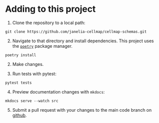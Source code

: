 # Adding to this project

1. Clone the repository to a local path:
```
git clone https://github.com/janelia-cellmap/cellmap-schemas.git
```

2. Navigate to that directory and install dependencies. This project uses the [`poetry`](https://python-poetry.org/) package manager.
```
poetry install
```

2. Make changes.

3. Run tests with pytest:
```
pytest tests
```

4. Preview documentation changes with `mkdocs`:
```
mkdocs serve --watch src
```

5. Submit a pull request with your changes to the main code branch on [github](https://github.com/janelia-cellmap/cellmap-schemas).
